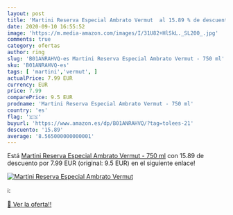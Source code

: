```yaml
---
layout: post
title: 'Martini Reserva Especial Ambrato Vermut  al 15.89 % de descuento'
date: 2020-09-10 16:55:52
image: 'https://m.media-amazon.com/images/I/31U82+HlSkL._SL200_.jpg'
comments: true
category: ofertas
author: ring
slug: 'B01ANRAHVQ-es Martini Reserva Especial Ambrato Vermut - 750 ml'
sku: 'B01ANRAHVQ-es'
tags: [ 'martini','vermut', ]
actualPrice: 7.99 EUR
currency: EUR
price: 7.99
comparePrice: 9.5 EUR
prodname: 'Martini Reserva Especial Ambrato Vermut - 750 ml'
country: 'es'
flag: '🇪🇸'
buyurl: 'https://www.amazon.es/dp/B01ANRAHVQ/?tag=tolees-21'
descuento: '15.89'
average: '8.565000000000001'
---
```


Está [Martini Reserva Especial Ambrato Vermut - 750 ml](https://www.amazon.es/dp/B01ANRAHVQ/?tag=tolees-21) con 15.89 de descuento por 7.99 EUR (original: 9.5 EUR) en el siguiente enlace!

[![Martini Reserva Especial Ambrato Vermut ](https://m.media-amazon.com/images/I/31U82+HlSkL._SL200_.jpg)](https://www.amazon.es/dp/B01ANRAHVQ/?tag=tolees-21)

ℹ️:


[🛒 Ver la oferta!!](https://www.amazon.es/dp/B01ANRAHVQ/?tag=tolees-21)
